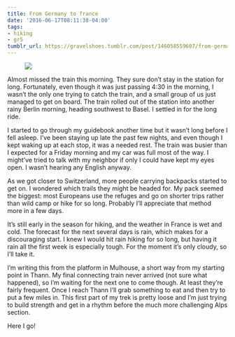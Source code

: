 ```yaml
---
title: From Germany to france
date: '2016-06-17T08:11:38-04:00'
tags:
- hiking
- gr5
tumblr_url: https://gravelshoes.tumblr.com/post/146058559607/from-germany-to-france
---
```

<figure class="tmblr-full" data-orig-height="2448" data-orig-width="3264"><img src="https://66.media.tumblr.com/3f1c3dd3329599859a3d794759e850e0/tumblr_inline_o8x0i0CUGO1uncvcw_540.jpg" data-orig-height="2448" data-orig-width="3264"></figure>

Almost missed the train this morning. They sure don’t stay in the station for long. Fortunately, even though it was just passing 4:30 in the morning, I wasn’t the only one trying to catch the train, and a small group of us just managed to get on board. The train rolled out of the station into another rainy Berlin morning, heading southwest to Basel. I settled in for the long ride.

I started to go through my guidebook another time but it wasn’t long before I fell asleep. I’ve been staying up late the past few nights, and even though I kept waking up at each stop, it was a needed rest. The train was busier than I expected for a Friday morning and my car was full most of the way. I might’ve tried to talk with my neighbor if only I could have kept my eyes open. I wasn’t hearing any English anyway.

As we got closer to Switzerland, more people carrying backpacks started to get on. I wondered which trails they might be headed for. My pack seemed the biggest: most Europeans use the refuges and go on shorter trips rather than wild camp or hike for so long. Probably I’ll appreciate that method more in a few days.

It’s still early in the season for hiking, and the weather in France is wet and cold. The forecast for the next several days is rain, which makes for a discouraging start. I knew I would hit rain hiking for so long, but having it rain all the first week is especially tough. For the moment it’s only cloudy, so I’ll take it.

I’m writing this from the platform in Mulhouse, a short way from my starting point in Thann. My final connecting train never arrived (not sure what happened), so I’m waiting for the next one to come though. At least they’re fairly frequent. Once I reach Thann I’ll grab something to eat and then try to put a few miles in. This first part of my trek is pretty loose and I’m just trying to build strength and get in a rhythm before the much more challenging Alps section.

Here I go!

